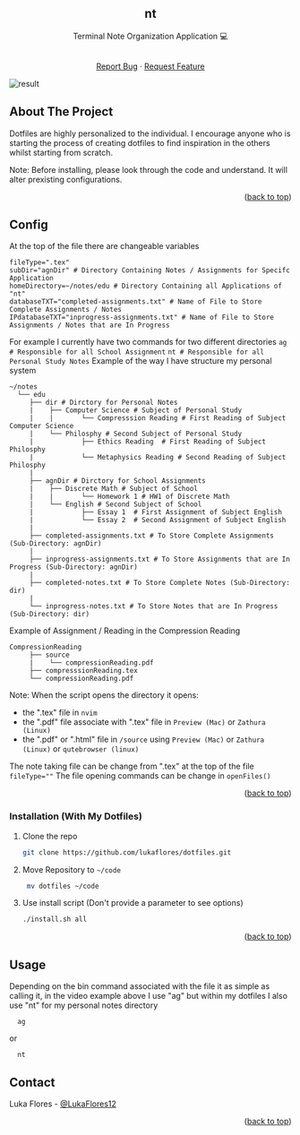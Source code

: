 <!-- Improved compatibility of back to top link: See: https://github.com/othneildrew/Best-README-Template/pull/73 -->
<a name="readme-top"></a>


<!-- PROJECT LOG



O -->

<div>
  <h2 align="center">nt</h2>
  
  <p align="center"> 
    Terminal Note Organization Application 💻 
  </p>
    
  <p align="center">
    <br />
    <a href="https://github.com/lukaflores/dotfiles/issues">Report Bug</a>
    ·
    <a href="https://github.com/lukaflores/dotfiles/issues">Request Feature</a>
  </p>
</div>

![result](https://github.com/LukaFlores/nt/assets/85141937/b9a0e78b-eb14-434f-9cfd-7342c12426f7)

<!-- ABOUT THE PROJECT -->
## About The Project

Dotfiles are highly personalized to the individual. I encourage anyone who is starting the process of creating dotfiles to find inspiration in the others whilst starting from scratch. 

Note: Before installing, please look through the code and understand. It will alter prexisting configurations.


<p align="right">(<a href="#readme-top">back to top</a>)</p>

## Config

At the top of the file there are changeable variables

```
fileType=".tex"
subDir="agnDir" # Directory Containing Notes / Assignments for Specifc Application
homeDirectory=~/notes/edu # Directory Containing all Applications of "nt"
databaseTXT="completed-assignments.txt" # Name of File to Store Complete Assignments / Notes
IPdatabaseTXT="inprogress-assignments.txt" # Name of File to Store Assignments / Notes that are In Progress
```
For example I currently have two commands for two different directories 
``
ag # Responsible for all School Assignment
``
``
nt # Responsible for all Personal Study Notes
``
Example of the way I have structure my personal system

```
~/notes
  └── edu
     ├── dir # Dirctory for Personal Notes
     |    ├── Computer Science # Subject of Personal Study
     |    |       └── Compresssion Reading # First Reading of Subject Computer Science
     |    └── Philosphy # Second Subject of Personal Study
     |            ├── Ethics Reading  # First Reading of Subject Philosphy
     |            └── Metaphysics Reading # Second Reading of Subject Philosphy
     |
     ├── agnDir # Dirctory for School Assignments
     |    ├── Discrete Math # Subject of School
     |    |       └── Homework 1 # HW1 of Discrete Math 
     |    └── English # Second Subject of School
     |            ├── Essay 1  # First Assignment of Subject English
     |            └── Essay 2  # Second Assignment of Subject English
     |
     ├── completed-assignments.txt # To Store Complete Assignments (Sub-Directory: agnDir)
     |
     ├── inprogress-assignments.txt # To Store Assignments that are In Progress (Sub-Directory: agnDir)
     |
     ├── completed-notes.txt # To Store Complete Notes (Sub-Directory: dir)
     |
     └── inprogress-notes.txt # To Store Notes that are In Progress (Sub-Directory: dir)
```


Example of Assignment / Reading in the Compression Reading
```
CompressionReading
     ├── source 
     |    └── compressionReading.pdf 
     ├── compresssionReading.tex
     └── compressionReading.pdf
```

Note: When the script opens the directory it opens:
  - the ".tex" file in `nvim`
  - the ".pdf" file associate with ".tex" file in `Preview (Mac)` or `Zathura (Linux)`
  - the ".pdf" or ".html" file in `/source` using `Preview (Mac)` or `Zathura (Linux)` or `qutebrowser (linux)`

The note taking file can be change from ".tex" at the top of the file `fileType=""`
The file opening commands can be change in `openFiles()` 

<p align="right">(<a href="#readme-top">back to top</a>)</p>


### Installation (With My Dotfiles)

1. Clone the repo
   ```sh
   git clone https://github.com/lukaflores/dotfiles.git
   ```
2. Move Repository to `~/code` 
   ```sh
    mv dotfiles ~/code 
   ```
3. Use install script (Don't provide a parameter to see options) 
   ```sh
   ./install.sh all
   ```

<p align="right">(<a href="#readme-top">back to top</a>)</p>


<!-- USAGE EXAMPLES -->
## Usage

Depending on the bin command associated with the file it as simple as calling it, in the video example above I use "ag" but within my dotfiles I also use "nt" for my personal notes directory 

```
  ag
```
or
```
  nt
```

<!-- CONTACT -->
## Contact

Luka Flores - [@LukaFlores12](https://twitter.com/LukaFlores12)

<p align="right">(<a href="#readme-top">back to top</a>)</p>

